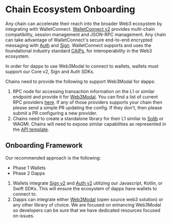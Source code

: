 # Chain Ecosystem Onboarding

Any chain can accelerate their reach into the broader Web3 ecosystem by integrating with WalletConnect. [WalletConnect v2](https://medium.com/walletconnect/walletconnect-v2-0-protocol-whats-new-3243fa80d312) provides multi-chain compatibility, session management and JSON-RPC management. Any chain can take advantage of WalletConnect's secure end-to-end encrypted messaging with [Auth](https://medium.com/walletconnect/introducing-walletconnect-auth-one-click-wallet-login-to-simplify-web3-ux-9cc11fd18aba) and [Sign](https://medium.com/walletconnect/walletconnect-sign-v2-0-the-final-release-is-here-864b21e8d1ca).
WalletConnect supports and uses the foundational industry standard [CAIPs](https://github.com/ChainAgnostic/CAIPs), for interoperability in the Web3 ecosystem.

In order for dapps to use Web3Modal to connect to wallets, wallets must support our Core v2, Sign and Auth SDKs.

Chains need to provide the following to support Web3Modal for dapps:

1. RPC node for accessing transaction information on the L1 or similar endpoint and provide it for [Web3Modal](https://github.com/WalletConnect/web3modal). You can find a list of current RPC providers [here](https://github.com/WalletConnect/rpc-proxy/blob/master/src/env.rs#L79-L113). If any of those providers supports your chain then please send a simple PR updating the config. If they don't, then please submit a PR configuring a new provider.
2. Chains need to create a standalone library for their L1 similar to [Solib](https://github.com/WalletConnect/solib) or WAGMI. Chains will need to expose similar capabilities as represented in the [API template](https://github.com/WalletConnect/web3modal/tree/V2/chains/ethereum).

## Onboarding Framework

Our recommended approach is the following:

- Phase 1 Wallets
- Phase 2 Dapps
1. Wallets integrate [Sign v2](../api/sign.md) and [Auth v2](../api/auth.md) utilizing our Javascript, Kotlin, or Swift SDKs. This will ensure the ecosystem of dapps have wallets to connect to.
2. Dapps can integrate either [Web3Modal](../web3modal/about.md) (open source web3 solution) or any other library of choice. We are focused on enhancing Web3Modal so developers can be sure that we have dedicated resources focused on issues.

